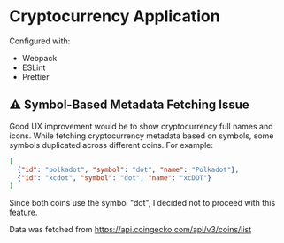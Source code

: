 # Cryptocurrency Application

Configured with:
- Webpack
- ESLint
- Prettier

## ⚠️ Symbol-Based Metadata Fetching Issue

Good UX improvement would be to show cryptocurrency full names and icons. While fetching cryptocurrency metadata based on symbols, some symbols duplicated across different coins. For example:

```json
[
  {"id": "polkadot", "symbol": "dot", "name": "Polkadot"},
  {"id": "xcdot", "symbol": "dot", "name": "xcDOT"}
]
```

Since both coins use the symbol "dot", I decided not to proceed with this feature. 

Data was fetched from https://api.coingecko.com/api/v3/coins/list